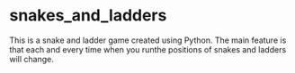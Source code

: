 # snakes_and_ladders
This is a snake and ladder game created using Python. The main feature is that each and every time when you runthe positions of snakes and ladders will change. 
